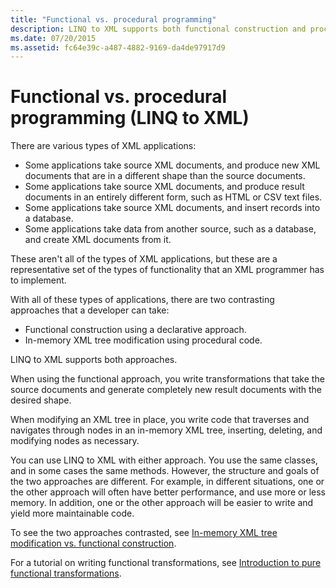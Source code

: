 ```yaml
---
title: "Functional vs. procedural programming"
description: LINQ to XML supports both functional construction and procedural techniques for creating XML applications. Functional construction is a declarative approach. The procedural techniques support in-memory modification of XML trees.
ms.date: 07/20/2015
ms.assetid: fc64e39c-a487-4882-9169-da4de97917d9
---
```


# Functional vs. procedural programming (LINQ to XML)

There are various types of XML applications:

- Some applications take source XML documents, and produce new XML documents that are in a different shape than the source documents.
- Some applications take source XML documents, and produce result documents in an entirely different form, such as HTML or CSV text files.
- Some applications take source XML documents, and insert records into a database.
- Some applications take data from another source, such as a database, and create XML documents from it.

These aren't all of the types of XML applications, but these are a representative set of the types of functionality that an XML programmer has to implement.

With all of these types of applications, there are two contrasting approaches that a developer can take:

- Functional construction using a declarative approach.
- In-memory XML tree modification using procedural code.

LINQ to XML supports both approaches.

When using the functional approach, you write transformations that take the source documents and generate completely new result documents with the desired shape.

When modifying an XML tree in place, you write code that traverses and navigates through nodes in an in-memory XML tree, inserting, deleting, and modifying nodes as necessary.

You can use LINQ to XML with either approach. You use the same classes, and in some cases the same methods. However, the structure and goals of the two approaches are different. For example, in different situations, one or the other approach will often have better performance, and use more or less memory. In addition, one or the other approach will be easier to write and yield more maintainable code.

To see the two approaches contrasted, see [In-memory XML tree modification vs. functional construction](in-memory-xml-tree-modification-vs-functional-construction.md).

For a tutorial on writing functional transformations, see [Introduction to pure functional transformations](pure-functional-transformations.md).

